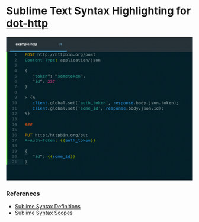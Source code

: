# Sublime Text Syntax Highlighting for [dot-http](https://github.com/bayne/dot-http)

![example](screenshot.png)

### References
* [Sublime Syntax Definitions](https://www.sublimetext.com/docs/3/syntax.html)
* [Sublime Syntax Scopes](https://www.sublimetext.com/docs/3/scope_naming.html)